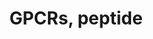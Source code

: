 ---
annotations:
- type: Pathway Ontology
  value: G protein mediated signaling pathway
authors:
- Nsalomonis
- MaintBot
- Ddigles
- Mkutmon
- Eweitz
description: ''
last-edited: 2021-05-23
organisms:
- Mus musculus
redirect_from:
- /index.php/Pathway:WP234
- /instance/WP234
schema-jsonld:
- '@context': https://schema.org/
  '@id': https://wikipathways.github.io/pathways/WP234.html
  '@type': Dataset
  creator:
    '@type': Organization
    name: WikiPathways
  description: ''
  keywords:
  - C3ar1
  - Cckbr
  - Tshr
  - Gpr2
  - Ntsr1
  - Npy5r
  - Sstr5
  - Ccr1l1
  - Sstr1
  - Il8rb
  - Mc3r
  - Fprl1
  - Fpr1
  - Ccr4
  - Ghsr
  - Lhcgr
  - Npy6r
  - Oprm1
  - Sstr4
  - Avpr2
  - Sstr3
  - Oxtr
  - Fshr
  - Blr1
  - Cxcr3
  - C5r1
  - Cckar
  - Ccr2
  - Tacr1
  - Brs3
  - Ccr1
  - Galr3
  - Ccr3
  - Nmbr
  - Gnrhr
  - Tacr2
  - Oprk1
  - Ccr8
  - Mc5r
  - Galr1
  - Agtr1b
  - Npy1r
  - Cx3cr1
  - Ednrb
  - Mc1r
  - Ccr9
  - Trhr
  - Tacr3
  - Oprd1
  - Ednra
  - Bdkrb2
  - Ccr7
  - Ppyr1
  - Cxcr4
  - Agtr1
  - Sstr2
  - Bdkrb1
  - Cxcr6
  - Mc2r
  - Avpr1a
  - Npy2r
  - Galr2
  - Mc4r
  - Grpr
  - Ccr6
  - Ntsr2
  - Ccr5
  - Agtr2
  - Oprl1
  - Avpr1b
  license: CC0
  name: GPCRs, peptide
seo: CreativeWork
title: GPCRs, peptide
wpid: WP234
---